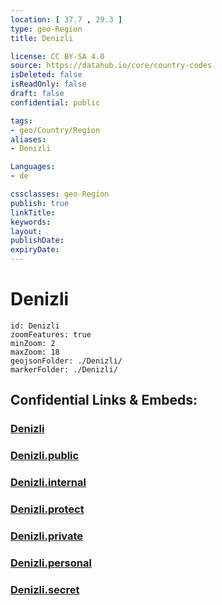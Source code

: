 ```yaml
---
location: [ 37.7 , 29.3 ] 
type: geo-Region
title: Denizli

license: CC BY-SA 4.0
source: https://datahub.io/core/country-codes
isDeleted: false
isReadOnly: false
draft: false
confidential: public

tags:
- geo/Country/Region
aliases:
- Denizli

Languages:
- de

cssclasses: geo-Region
publish: true
linkTitle: 
keywords: 
layout: 
publishDate: 
expiryDate: 
---
```


# Denizli

```leaflet
id: Denizli
zoomFeatures: true 
minZoom: 2 
maxZoom: 18
geojsonFolder: ./Denizli/
markerFolder: ./Denizli/
```


## Confidential Links & Embeds: 

### [Denizli](/_Standards/Earth/Continent/Europe/Europe~East/Turkey/Provinces~Turkey/Denizli.md) 

### [Denizli.public](/_public/Earth/Continent/Europe/Europe~East/Turkey/Provinces~Turkey/Denizli.public.md) 

### [Denizli.internal](/_internal/Earth/Continent/Europe/Europe~East/Turkey/Provinces~Turkey/Denizli.internal.md) 

### [Denizli.protect](/_protect/Earth/Continent/Europe/Europe~East/Turkey/Provinces~Turkey/Denizli.protect.md) 

### [Denizli.private](/_private/Earth/Continent/Europe/Europe~East/Turkey/Provinces~Turkey/Denizli.private.md) 

### [Denizli.personal](/_personal/Earth/Continent/Europe/Europe~East/Turkey/Provinces~Turkey/Denizli.personal.md) 

### [Denizli.secret](/_secret/Earth/Continent/Europe/Europe~East/Turkey/Provinces~Turkey/Denizli.secret.md)

